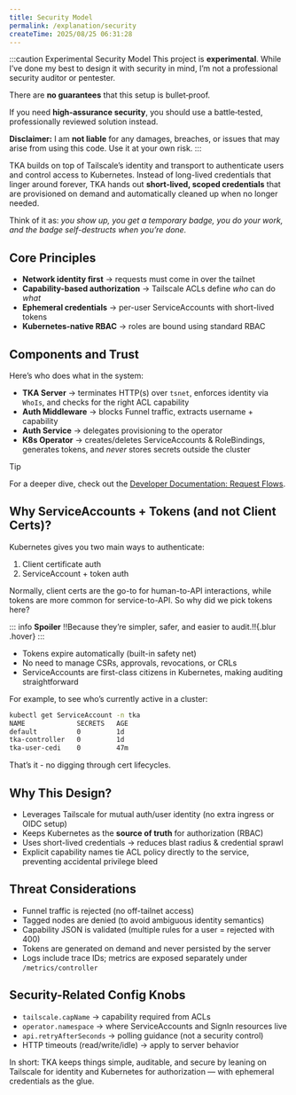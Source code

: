 ```yaml
---
title: Security Model
permalink: /explanation/security
createTime: 2025/08/25 06:31:28
---
```


:::caution Experimental Security Model
This project is **experimental**. While I’ve done my best to design it with
security in mind, I’m not a professional security auditor or pentester.

There are **no guarantees** that this setup is bullet‑proof.

If you need **high‑assurance security**, you should use a battle‑tested,
professionally reviewed solution instead.

**Disclaimer:** I am **not liable** for any damages, breaches, or issues that
may arise from using this code. Use it at your own risk.
:::

TKA builds on top of Tailscale’s identity and transport to authenticate users and
control access to Kubernetes. Instead of long-lived credentials that linger
around forever, TKA hands out **short-lived, scoped credentials** that are
provisioned on demand and automatically cleaned up when no longer needed.

Think of it as: *you show up, you get a temporary badge, you do your work, and
the badge self-destructs when you’re done.*

## Core Principles

- **Network identity first** → requests must come in over the tailnet
- **Capability-based authorization** → Tailscale ACLs define *who* can do *what*
- **Ephemeral credentials** → per-user ServiceAccounts with short-lived tokens
- **Kubernetes-native RBAC** → roles are bound using standard RBAC

## Components and Trust

Here’s who does what in the system:

- **TKA Server** → terminates HTTP(s) over `tsnet`, enforces identity via `WhoIs`, and checks for the right ACL capability
- **Auth Middleware** → blocks Funnel traffic, extracts username + capability
- **Auth Service** → delegates provisioning to the operator
- **K8s Operator** → creates/deletes ServiceAccounts & RoleBindings, generates
  tokens, and *never* stores secrets outside the cluster

> [!TIP]
> For a deeper dive, check out the
> [Developer Documentation: Request Flows](../reference/developer/request-flows.md).

## Why ServiceAccounts + Tokens (and not Client Certs)?

Kubernetes gives you two main ways to authenticate:

1. Client certificate auth
2. ServiceAccount + token auth

Normally, client certs are the go-to for human-to-API interactions, while tokens are more common for service-to-API. So why did we pick tokens here?

::: info **Spoiler**
!!Because they’re simpler, safer, and easier to audit.!!{.blur .hover}
:::

- Tokens expire automatically (built-in safety net)
- No need to manage CSRs, approvals, revocations, or CRLs
- ServiceAccounts are first-class citizens in Kubernetes, making auditing straightforward

For example, to see who’s currently active in a cluster:

```bash
kubectl get ServiceAccount -n tka
NAME             SECRETS   AGE
default          0         1d
tka-controller   0         1d
tka-user-cedi    0         47m
```

That’s it - no digging through cert lifecycles.

## Why This Design?

- Leverages Tailscale for mutual auth/user identity (no extra ingress or OIDC setup)
- Keeps Kubernetes as the **source of truth** for authorization (RBAC)
- Uses short-lived credentials → reduces blast radius & credential sprawl
- Explicit capability names tie ACL policy directly to the service, preventing accidental privilege bleed

## Threat Considerations

- Funnel traffic is rejected (no off-tailnet access)
- Tagged nodes are denied (to avoid ambiguous identity semantics)
- Capability JSON is validated (multiple rules for a user = rejected with 400)
- Tokens are generated on demand and never persisted by the server
- Logs include trace IDs; metrics are exposed separately under `/metrics/controller`

## Security-Related Config Knobs

- `tailscale.capName` → capability required from ACLs
- `operator.namespace` → where ServiceAccounts and SignIn resources live
- `api.retryAfterSeconds` → polling guidance (not a security control)
- HTTP timeouts (read/write/idle) → apply to server behavior

In short: TKA keeps things simple, auditable, and secure by leaning on
Tailscale for identity and Kubernetes for authorization — with ephemeral
credentials as the glue.
